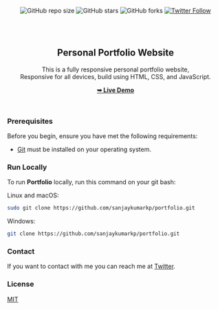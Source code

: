 <div align="center">
  
  ![GitHub repo size](https://img.shields.io/github/repo-size/sanjaykumarkp/portfolio)
  ![GitHub stars](https://img.shields.io/github/stars/sanjaykumarkp/portfolio?style=social)
  ![GitHub forks](https://img.shields.io/github/forks/sanjaykumarkp/portfolio?style=social)
  [![Twitter Follow](https://img.shields.io/twitter/follow/sanjaykumarkp?style=social)](https://twitter.com/intent/follow?screen_name=sanjaykumarkp)

  <br />
  <br />

  <h2 align="center">Personal Portfolio Website</h2>

 This is a fully responsive personal portfolio website, <br />Responsive for all devices, build using HTML, CSS, and JavaScript.

  <a href="https://sanjaykumarkp.github.io/Portfolio"><strong>➥ Live Demo</strong></a>

</div>

<br />

### Prerequisites

Before you begin, ensure you have met the following requirements:

* [Git](https://git-scm.com/downloads "Download Git") must be installed on your operating system.

### Run Locally

To run **Portfolio** locally, run this command on your git bash:

Linux and macOS:

```bash
sudo git clone https://github.com/sanjaykumarkp/portfolio.git
```

Windows:

```bash
git clone https://github.com/sanjaykumarkp/portfolio.git
```

### Contact

If you want to contact with me you can reach me at [Twitter](https://www.twitter.com/sanjaykumarkp).

### License

[MIT](https://choosealicense.com/licenses/mit/)
